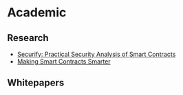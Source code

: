 # Academic

## Research

- [Securify: Practical Security Analysis of Smart Contracts](https://arxiv.org/pdf/1806.01143.pdf)
- [Making Smart Contracts Smarter](https://www.comp.nus.edu.sg/~loiluu/papers/oyente.pdf)

## Whitepapers
